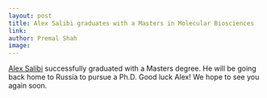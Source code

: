 ```yaml
---
layout: post
title: Alex Salibi graduates with a Masters in Molecular Biosciences
link: 
author: Premal Shah
image: 
---
```


[Alex Salibi](/team/alex-salibi) successfully graduated with a Masters degree. He will be going back home to Russia to pursue a Ph.D. Good luck Alex! We hope to see you again soon.

